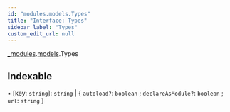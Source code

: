 ```yaml
---
id: "modules.models.Types"
title: "Interface: Types"
sidebar_label: "Types"
custom_edit_url: null
---
```


[_modules](../modules/modules.md).[models](../namespaces/modules.models.md).Types

## Indexable

▪ [key: `string`]: `string` \| { `autoload?`: `boolean` ; `declareAsModule?`: `boolean` ; `url`: `string`  }
